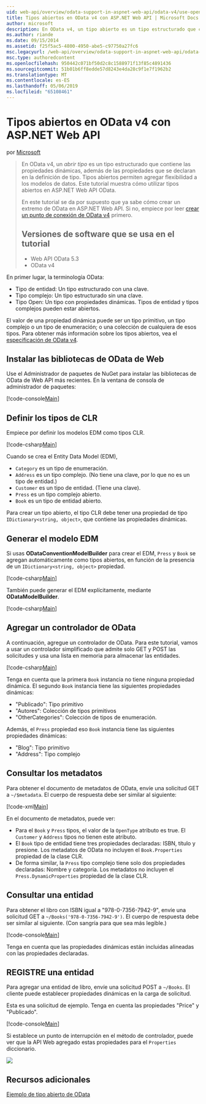 ```yaml
---
uid: web-api/overview/odata-support-in-aspnet-web-api/odata-v4/use-open-types-in-odata-v4
title: Tipos abiertos en OData v4 con ASP.NET Web API | Microsoft Docs
author: microsoft
description: En OData v4, un tipo abierto es un tipo estructurado que contiene las propiedades dinámicas, además de las propiedades que se declaran en la definición de tipo. Abrir...
ms.author: riande
ms.date: 09/15/2014
ms.assetid: f25f5ac5-4800-4950-abe5-c97750a27fc6
msc.legacyurl: /web-api/overview/odata-support-in-aspnet-web-api/odata-v4/use-open-types-in-odata-v4
msc.type: authoredcontent
ms.openlocfilehash: 950442c071bf50d2c8c1588971f13f85c4891436
ms.sourcegitcommit: 51b01b6ff8edde57d8243e4da28c9f1e7f1962b2
ms.translationtype: MT
ms.contentlocale: es-ES
ms.lasthandoff: 05/06/2019
ms.locfileid: "65108461"
---
```

# <a name="open-types-in-odata-v4-with-aspnet-web-api"></a>Tipos abiertos en OData v4 con ASP.NET Web API

por [Microsoft](https://github.com/microsoft)

> En OData v4, un *abrir tipo* es un tipo estructurado que contiene las propiedades dinámicas, además de las propiedades que se declaran en la definición de tipo. Tipos abiertos permiten agregar flexibilidad a los modelos de datos. Este tutorial muestra cómo utilizar tipos abiertos en ASP.NET Web API OData.
> 
> En este tutorial se da por supuesto que ya sabe cómo crear un extremo de OData en ASP.NET Web API. Si no, empiece por leer [crear un punto de conexión de OData v4](create-an-odata-v4-endpoint.md) primero.
> 
> ## <a name="software-versions-used-in-the-tutorial"></a>Versiones de software que se usa en el tutorial
> 
> 
> - Web API OData 5.3
> - OData v4

En primer lugar, la terminología OData:

- Tipo de entidad: Un tipo estructurado con una clave.
- Tipo complejo: Un tipo estructurado sin una clave.
- Tipo Open: Un tipo con propiedades dinámicas. Tipos de entidad y tipos complejos pueden estar abiertos.

El valor de una propiedad dinámica puede ser un tipo primitivo, un tipo complejo o un tipo de enumeración; o una colección de cualquiera de esos tipos. Para obtener más información sobre los tipos abiertos, vea el [especificación de OData v4](http://www.odata.org/documentation/odata-version-4-0/).

## <a name="install-the-web-odata-libraries"></a>Instalar las bibliotecas de OData de Web

Use el Administrador de paquetes de NuGet para instalar las bibliotecas de OData de Web API más recientes. En la ventana de consola de administrador de paquetes:

[!code-console[Main](use-open-types-in-odata-v4/samples/sample1.cmd)]

## <a name="define-the-clr-types"></a>Definir los tipos de CLR

Empiece por definir los modelos EDM como tipos CLR.

[!code-csharp[Main](use-open-types-in-odata-v4/samples/sample2.cs)]

Cuando se crea el Entity Data Model (EDM),

- `Category` es un tipo de enumeración.
- `Address` es un tipo complejo. (No tiene una clave, por lo que no es un tipo de entidad.)
- `Customer` es un tipo de entidad. (Tiene una clave).
- `Press` es un tipo complejo abierto.
- `Book` es un tipo de entidad abierto.

Para crear un tipo abierto, el tipo CLR debe tener una propiedad de tipo `IDictionary<string, object>`, que contiene las propiedades dinámicas.

## <a name="build-the-edm-model"></a>Generar el modelo EDM

Si usas **ODataConventionModelBuilder** para crear el EDM, `Press` y `Book` se agregan automáticamente como tipos abiertos, en función de la presencia de un `IDictionary<string, object>` propiedad.

[!code-csharp[Main](use-open-types-in-odata-v4/samples/sample3.cs)]

También puede generar el EDM explícitamente, mediante **ODataModelBuilder**.

[!code-csharp[Main](use-open-types-in-odata-v4/samples/sample4.cs)]

## <a name="add-an-odata-controller"></a>Agregar un controlador de OData

A continuación, agregue un controlador de OData. Para este tutorial, vamos a usar un controlador simplificado que admite solo GET y POST las solicitudes y usa una lista en memoria para almacenar las entidades.

[!code-csharp[Main](use-open-types-in-odata-v4/samples/sample5.cs)]

Tenga en cuenta que la primera `Book` instancia no tiene ninguna propiedad dinámica. El segundo `Book` instancia tiene las siguientes propiedades dinámicas:

- "Publicado": Tipo primitivo
- "Autores": Colección de tipos primitivos
- "OtherCategories": Colección de tipos de enumeración.

Además, el `Press` propiedad eso `Book` instancia tiene las siguientes propiedades dinámicas:

- "Blog": Tipo primitivo
- "Address": Tipo complejo

## <a name="query-the-metadata"></a>Consultar los metadatos

Para obtener el documento de metadatos de OData, envíe una solicitud GET a `~/$metadata`. El cuerpo de respuesta debe ser similar al siguiente:

[!code-xml[Main](use-open-types-in-odata-v4/samples/sample6.xml?highlight=5,21)]

En el documento de metadatos, puede ver:

- Para el `Book` y `Press` tipos, el valor de la `OpenType` atributo es true. El `Customer` y `Address` tipos no tienen este atributo.
- El `Book` tipo de entidad tiene tres propiedades declaradas: ISBN, título y presione. Los metadatos de OData no incluyen el `Book.Properties` propiedad de la clase CLR.
- De forma similar, la `Press` tipo complejo tiene solo dos propiedades declaradas: Nombre y categoría. Los metadatos no incluyen el `Press.DynamicProperties` propiedad de la clase CLR.

## <a name="query-an-entity"></a>Consultar una entidad

Para obtener el libro con ISBN igual a "978-0-7356-7942-9", envíe una solicitud GET a `~/Books('978-0-7356-7942-9')`. El cuerpo de respuesta debe ser similar al siguiente. (Con sangría para que sea más legible.)

[!code-console[Main](use-open-types-in-odata-v4/samples/sample7.cmd?highlight=8-13,15-23)]

Tenga en cuenta que las propiedades dinámicas están incluidas alineadas con las propiedades declaradas.

## <a name="post-an-entity"></a>REGISTRE una entidad

Para agregar una entidad de libro, envíe una solicitud POST a `~/Books`. El cliente puede establecer propiedades dinámicas en la carga de solicitud.

Esta es una solicitud de ejemplo. Tenga en cuenta las propiedades "Price" y "Publicado".

[!code-console[Main](use-open-types-in-odata-v4/samples/sample8.cmd?highlight=10)]

Si establece un punto de interrupción en el método de controlador, puede ver que la API Web agregado estas propiedades para el `Properties` diccionario.

![](use-open-types-in-odata-v4/_static/image1.png)

## <a name="additional-resources"></a>Recursos adicionales

[Ejemplo de tipo abierto de OData](http://aspnet.codeplex.com/sourcecontrol/latest#Samples/WebApi/OData/v4/ODataOpenTypeSample/ReadMe.txt)
